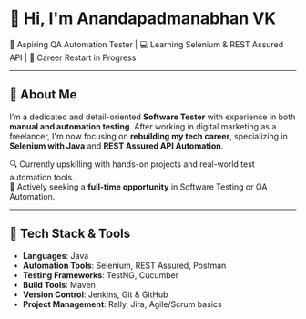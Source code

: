 # 👋 Hi, I'm Anandapadmanabhan VK

🎯 Aspiring QA Automation Tester | 💻 Learning Selenium & REST Assured API | 🔁 Career Restart in Progress

---

## 🚀 About Me

I’m a dedicated and detail-oriented **Software Tester** with experience in both **manual and automation testing**. After working in digital marketing as a freelancer, I'm now focusing on **rebuilding my tech career**, specializing in **Selenium with Java** and **REST Assured API Automation**.

🔍 Currently upskilling with hands-on projects and real-world test automation tools.  
📌 Actively seeking a **full-time opportunity** in Software Testing or QA Automation.

---

## 🧪 Tech Stack & Tools

- **Languages**: Java
- **Automation Tools**: Selenium, REST Assured, Postman
- **Testing Frameworks**: TestNG, Cucumber
- **Build Tools**: Maven
- **Version Control**: Jenkins, Git & GitHub
- **Project Management**: Rally, Jira, Agile/Scrum basics
